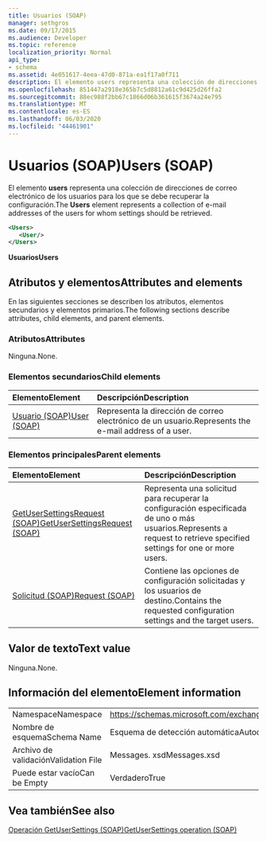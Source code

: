```yaml
---
title: Usuarios (SOAP)
manager: sethgros
ms.date: 09/17/2015
ms.audience: Developer
ms.topic: reference
localization_priority: Normal
api_type:
- schema
ms.assetid: 4e051617-4eea-47d0-871a-ea1f17a0f711
description: El elemento users representa una colección de direcciones de correo electrónico de los usuarios para los que se debe recuperar la configuración.
ms.openlocfilehash: 851447a2918e365b7c5d8812a61c9d425d26ffa2
ms.sourcegitcommit: 88ec988f2bb67c1866d06b361615f3674a24e795
ms.translationtype: MT
ms.contentlocale: es-ES
ms.lasthandoff: 06/03/2020
ms.locfileid: "44461901"
---
```

# <a name="users-soap"></a><span data-ttu-id="6373a-103">Usuarios (SOAP)</span><span class="sxs-lookup"><span data-stu-id="6373a-103">Users (SOAP)</span></span>

<span data-ttu-id="6373a-104">El elemento **users** representa una colección de direcciones de correo electrónico de los usuarios para los que se debe recuperar la configuración.</span><span class="sxs-lookup"><span data-stu-id="6373a-104">The **Users** element represents a collection of e-mail addresses of the users for whom settings should be retrieved.</span></span> 
  
```XML
<Users>
   <User/>
</Users>
```

 <span data-ttu-id="6373a-105">**Usuarios**</span><span class="sxs-lookup"><span data-stu-id="6373a-105">**Users**</span></span>
## <a name="attributes-and-elements"></a><span data-ttu-id="6373a-106">Atributos y elementos</span><span class="sxs-lookup"><span data-stu-id="6373a-106">Attributes and elements</span></span>

<span data-ttu-id="6373a-107">En las siguientes secciones se describen los atributos, elementos secundarios y elementos primarios.</span><span class="sxs-lookup"><span data-stu-id="6373a-107">The following sections describe attributes, child elements, and parent elements.</span></span>
  
### <a name="attributes"></a><span data-ttu-id="6373a-108">Atributos</span><span class="sxs-lookup"><span data-stu-id="6373a-108">Attributes</span></span>

<span data-ttu-id="6373a-109">Ninguna.</span><span class="sxs-lookup"><span data-stu-id="6373a-109">None.</span></span>
  
### <a name="child-elements"></a><span data-ttu-id="6373a-110">Elementos secundarios</span><span class="sxs-lookup"><span data-stu-id="6373a-110">Child elements</span></span>

|<span data-ttu-id="6373a-111">**Elemento**</span><span class="sxs-lookup"><span data-stu-id="6373a-111">**Element**</span></span>|<span data-ttu-id="6373a-112">**Descripción**</span><span class="sxs-lookup"><span data-stu-id="6373a-112">**Description**</span></span>|
|:-----|:-----|
|[<span data-ttu-id="6373a-113">Usuario (SOAP)</span><span class="sxs-lookup"><span data-stu-id="6373a-113">User (SOAP)</span></span>](user-soap.md) <br/> |<span data-ttu-id="6373a-114">Representa la dirección de correo electrónico de un usuario.</span><span class="sxs-lookup"><span data-stu-id="6373a-114">Represents the e-mail address of a user.</span></span>  <br/> |
   
### <a name="parent-elements"></a><span data-ttu-id="6373a-115">Elementos principales</span><span class="sxs-lookup"><span data-stu-id="6373a-115">Parent elements</span></span>

|<span data-ttu-id="6373a-116">**Elemento**</span><span class="sxs-lookup"><span data-stu-id="6373a-116">**Element**</span></span>|<span data-ttu-id="6373a-117">**Descripción**</span><span class="sxs-lookup"><span data-stu-id="6373a-117">**Description**</span></span>|
|:-----|:-----|
|[<span data-ttu-id="6373a-118">GetUserSettingsRequest (SOAP)</span><span class="sxs-lookup"><span data-stu-id="6373a-118">GetUserSettingsRequest (SOAP)</span></span>](getusersettingsrequest-soap.md) <br/> |<span data-ttu-id="6373a-119">Representa una solicitud para recuperar la configuración especificada de uno o más usuarios.</span><span class="sxs-lookup"><span data-stu-id="6373a-119">Represents a request to retrieve specified settings for one or more users.</span></span>  <br/> |
|[<span data-ttu-id="6373a-120">Solicitud (SOAP)</span><span class="sxs-lookup"><span data-stu-id="6373a-120">Request (SOAP)</span></span>](request-soap.md) <br/> |<span data-ttu-id="6373a-121">Contiene las opciones de configuración solicitadas y los usuarios de destino.</span><span class="sxs-lookup"><span data-stu-id="6373a-121">Contains the requested configuration settings and the target users.</span></span>  <br/> |
   
## <a name="text-value"></a><span data-ttu-id="6373a-122">Valor de texto</span><span class="sxs-lookup"><span data-stu-id="6373a-122">Text value</span></span>

<span data-ttu-id="6373a-123">Ninguna.</span><span class="sxs-lookup"><span data-stu-id="6373a-123">None.</span></span>
  
## <a name="element-information"></a><span data-ttu-id="6373a-124">Información del elemento</span><span class="sxs-lookup"><span data-stu-id="6373a-124">Element information</span></span>

|||
|:-----|:-----|
|<span data-ttu-id="6373a-125">Namespace</span><span class="sxs-lookup"><span data-stu-id="6373a-125">Namespace</span></span>  <br/> |https://schemas.microsoft.com/exchange/2010/Autodiscover  <br/> |
|<span data-ttu-id="6373a-126">Nombre de esquema</span><span class="sxs-lookup"><span data-stu-id="6373a-126">Schema Name</span></span>  <br/> |<span data-ttu-id="6373a-127">Esquema de detección automática</span><span class="sxs-lookup"><span data-stu-id="6373a-127">Autodiscover schema</span></span>  <br/> |
|<span data-ttu-id="6373a-128">Archivo de validación</span><span class="sxs-lookup"><span data-stu-id="6373a-128">Validation File</span></span>  <br/> |<span data-ttu-id="6373a-129">Messages. xsd</span><span class="sxs-lookup"><span data-stu-id="6373a-129">Messages.xsd</span></span>  <br/> |
|<span data-ttu-id="6373a-130">Puede estar vacío</span><span class="sxs-lookup"><span data-stu-id="6373a-130">Can be Empty</span></span>  <br/> |<span data-ttu-id="6373a-131">Verdadero</span><span class="sxs-lookup"><span data-stu-id="6373a-131">True</span></span>  <br/> |
   
## <a name="see-also"></a><span data-ttu-id="6373a-132">Vea también</span><span class="sxs-lookup"><span data-stu-id="6373a-132">See also</span></span>



[<span data-ttu-id="6373a-133">Operación GetUserSettings (SOAP)</span><span class="sxs-lookup"><span data-stu-id="6373a-133">GetUserSettings operation (SOAP)</span></span>](getusersettings-operation-soap.md)

